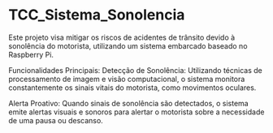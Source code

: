 # TCC_Sistema_Sonolencia

Este projeto visa mitigar os riscos de acidentes de trânsito devido à sonolência do motorista, utilizando um sistema embarcado baseado no Raspberry Pi.

Funcionalidades Principais:
Detecção de Sonolência: Utilizando técnicas de processamento de imagem e visão computacional, o sistema monitora constantemente os sinais vitais do motorista, como movimentos oculares.

Alerta Proativo: Quando sinais de sonolência são detectados, o sistema emite alertas visuais e sonoros para alertar o motorista sobre a necessidade de uma pausa ou descanso.

